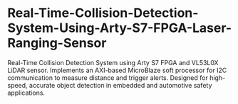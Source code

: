 # Real-Time-Collision-Detection-System-Using-Arty-S7-FPGA-Laser-Ranging-Sensor
Real-Time Collision Detection System using Arty S7 FPGA and VL53L0X LiDAR sensor. Implements an AXI-based MicroBlaze soft processor for I2C communication to measure distance and trigger alerts. Designed for high-speed, accurate object detection in embedded and automotive safety applications.
